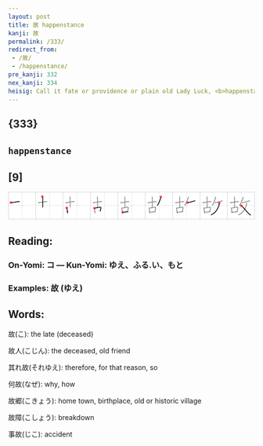 ```yaml
---
layout: post
title: 故 happenstance
kanji: 故
permalink: /333/
redirect_from:
 - /故/
 - /happenstance/
pre_kanji: 332
nex_kanji: 334
heisig: Call it fate or providence or plain old Lady Luck, <b>happenstance</b> is the <i>oldest taskmaster</i> we know. It nearly always has its way.
---
```


## {333}

## `happenstance`

## [9]

<div class="stroke"><img src="../images/E69585.png" /></div>

## Reading:

### On-Yomi: コ &mdash; Kun-Yomi: ゆえ、ふる.い、もと

### Examples: 故 (ゆえ)

## Words:

故(こ): the late (deceased)

故人(こじん): the deceased, old friend

其れ故(それゆえ): therefore, for that reason, so

何故(なぜ): why, how

故郷(こきょう): home town, birthplace, old or historic village

故障(こしょう): breakdown

事故(じこ): accident
